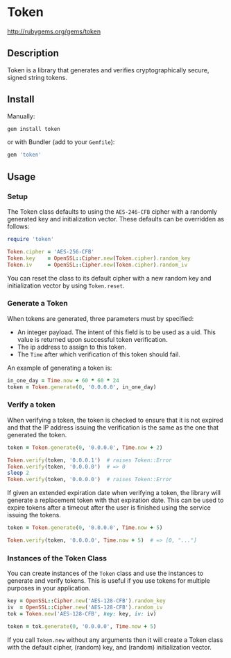 # Token

http://rubygems.org/gems/token

## Description

Token is a library that generates and verifies cryptographically secure, signed
string tokens.

## Install

Manually:

```bash
gem install token
```

or with Bundler (add to your `Gemfile`):

```ruby
gem 'token'
```

## Usage

### Setup

The Token class defaults to using the `AES-246-CFB` cipher with a randomly
generated key and initialization vector.  These defaults can be overridden as
follows:

```ruby
require 'token'

Token.cipher = 'AES-256-CFB'
Token.key    = OpenSSL::Cipher.new(Token.cipher).random_key
Token.iv     = OpenSSL::Cipher.new(Token.cipher).random_iv
```

You can reset the class to its default cipher with a new random key and
initialization vector by using `Token.reset`.

### Generate a Token

When tokens are generated, three parameters must by specified:

 * An integer payload.  The intent of this field is to be used as a uid.  This
   value is returned upon successful token verification.
 * The ip address to assign to this token.
 * The `Time` after which verification of this token should fail.

An example of generating a token is:

```ruby
in_one_day = Time.now + 60 * 60 * 24
token = Token.generate(0, '0.0.0.0', in_one_day)
```

### Verify a token

When verifying a token, the token is checked to ensure that it is not expired
and that the IP address issuing the verification is the same as the
one that generated the token.

```ruby
token = Token.generate(0, '0.0.0.0', Time.now + 2)

Token.verify(token, '0.0.0.1')  # raises Token::Error
Token.verify(token, '0.0.0.0')  # => 0
sleep 2
Token.verify(token, '0.0.0.0')  # raises Token::Error
```

If given an extended expiration date when verifying a token, the library will
generate a replacement token with that expiration date.  This can be used to
expire tokens after a timeout after the user is finished using the service
issuing the tokens.

```ruby
token = Token.generate(0, '0.0.0.0', Time.now + 5)

Token.verify(token, '0.0.0.0', Time.now + 5)  # => [0, "..."]
```

### Instances of the Token Class

You can create instances of the `Token` class and use the instances to generate
and verify tokens.  This is useful if you use tokens for multiple purposes in
your application.

```ruby
key = OpenSSL::Cipher.new('AES-128-CFB').random_key
iv  = OpenSSL::Cipher.new('AES-128-CFB').random_iv
tok = Token.new('AES-128-CFB', key: key, iv: iv)

token = tok.generate(0, '0.0.0.0', Time.now + 5)
```

If you call `Token.new` without any arguments then it will create a Token class
with the default cipher, (random) key, and (random) initialization vector.
